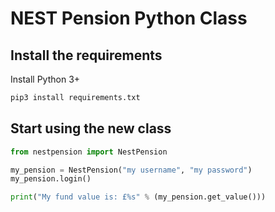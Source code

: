 # NEST Pension Python Class

## Install the requirements

Install Python 3+

```bash
pip3 install requirements.txt
```

## Start using the new class

```python
from nestpension import NestPension

my_pension = NestPension("my username", "my password")
my_pension.login()

print("My fund value is: £%s" % (my_pension.get_value()))
```
